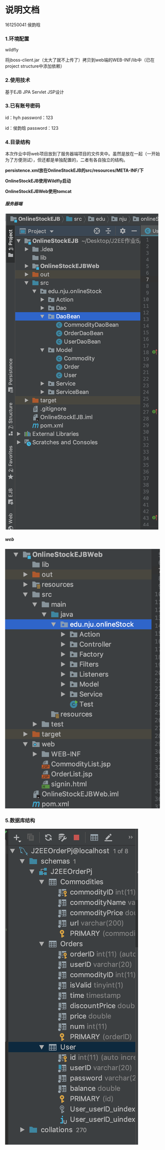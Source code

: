 # 说明文档

161250041	侯韵晗

### 1.环境配置

wildfly

将jboss-client.jar（太大了就不上传了）拷贝到web端的WEB-INF/lib中（已在project structure中添加依赖）



### 2.使用技术

基于EJB JPA Servlet JSP设计



### 3.已有账号密码

id：hyh password：123

id：侯韵晗  password：123

### 4.目录结构

本次作业中将web项目放到了服务器端项目的文件夹中。虽然是放在一起（一开始为了方便测试），但还都是单独配置的，二者有各自独立的结构。

**persistence.xml放在OnlineStockEJB的src/resources/META-INF/下**

**OnlineStockEJB使用Wildfly启动**

**OnlineStockEJBWeb使用tomcat**

##### 服务器端

![image-20190119163827108](说明文档.assets/image-20190119163827108-7887107.png)

##### web

![image-20190119163853045](说明文档.assets/image-20190119163853045-7887133.png)

### 5.数据库结构

![image-20190119164044322](说明文档.assets/image-20190119164044322-7887244.png)